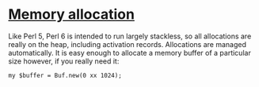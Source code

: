 [1]: http://rosettacode.org/wiki/Memory_allocation

# [Memory allocation][1]

Like Perl 5, Perl 6 is intended to run largely stackless, so all allocations are really on the heap, including activation records. Allocations are managed automatically. It is easy enough to allocate a memory buffer of a particular size however, if you really need it:

```perl6
my $buffer = Buf.new(0 xx 1024);
```